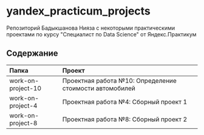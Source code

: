 # yandex_practicum_projects

Репозиторий Бадыкшанова Нияза с некоторыми практическими проектами по курсу "Специалист по Data Science" от Яндекс.Практикум

## Содержание

| Папка | Проект |
| :-------------------- | :--------------------- |
| work-on-project-10 | Проектная работа №10: Определение стоимости автомобилей |
| work-on-project-4 | Проектная работа №4: Сборный проект 1 |
| work-on-project-8 | Проектная работа №8: Сборный проект 2 |
